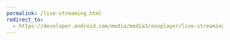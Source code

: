 ```yaml
---
permalink: /live-streaming.html
redirect_to:
  - https://developer.android.com/media/media3/exoplayer/live-streaming
---
```

